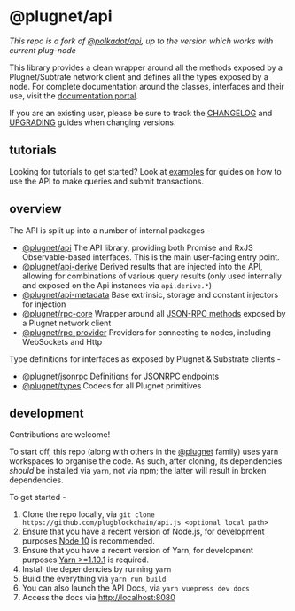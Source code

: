 # @plugnet/api

_This repo is a fork of [@polkadot/api](https://github.com/polkadot-js/api), up to the version which works with current plug-node_

This library provides a clean wrapper around all the methods exposed by a Plugnet/Subtrate network client and defines all the types exposed by a node. For complete documentation around the classes, interfaces and their use, visit the [documentation portal](https://www.poweredbyplug.com/).

If you are an existing user, please be sure to track the [CHANGELOG](CHANGELOG.md) and [UPGRADING](UPGRADING.md) guides when changing versions.

## tutorials

Looking for tutorials to get started? Look at [examples](https://www.poweredbyplug.com/) for guides on how to use the API to make queries and submit transactions.

## overview

The API is split up into a number of internal packages -

- [@plugnet/api](packages/api/) The API library, providing both Promise and RxJS Observable-based interfaces. This is the main user-facing entry point.
- [@plugnet/api-derive](packages/api-derive/) Derived results that are injected into the API, allowing for combinations of various query results (only used internally and exposed on the Api instances via `api.derive.*`)
- [@plugnet/api-metadata](packages/api-metadata/) Base extrinsic, storage and constant injectors for injection
- [@plugnet/rpc-core](packages/rpc-core/) Wrapper around all [JSON-RPC methods](https://www.poweredbyplug.com/) exposed by a Plugnet network client
- [@plugnet/rpc-provider](packages/rpc-provider/) Providers for connecting to nodes, including WebSockets and Http

Type definitions for interfaces as exposed by Plugnet & Substrate clients -

- [@plugnet/jsonrpc](packages/type-jsonrpc/) Definitions for JSONRPC endpoints
- [@plugnet/types](packages/types/) Codecs for all Plugnet primitives

## development

Contributions are welcome!

To start off, this repo (along with others in the [@plugnet](https://github.com/plugblockchain/) family) uses yarn workspaces to organise the code. As such, after cloning, its dependencies _should_ be installed via `yarn`, not via npm; the latter will result in broken dependencies.

To get started -

1. Clone the repo locally, via `git clone https://github.com/plugblockchain/api.js <optional local path>`
2. Ensure that you have a recent version of Node.js, for development purposes [Node 10](https://nodejs.org/en/) is recommended.
3. Ensure that you have a recent version of Yarn, for development purposes [Yarn >=1.10.1](https://yarnpkg.com/docs/install) is required.
4. Install the dependencies by running `yarn`
5. Build the everything via `yarn run build`
6. You can also launch the API Docs, via `yarn vuepress dev docs`
7. Access the docs via [http://localhost:8080](http://localhost:8080)
